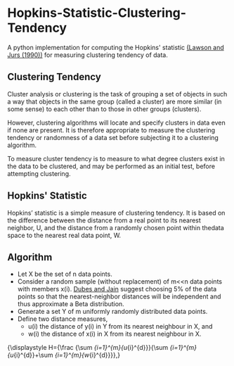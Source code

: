 # Hopkins-Statistic-Clustering-Tendency
A python implementation for computing the Hopkins' statistic [(Lawson and Jurs (1990))](https://pubs.acs.org/doi/abs/10.1021/ci00065a010) for measuring clustering tendency of data.

## Clustering Tendency
Cluster analysis or clustering is the task of grouping a set of objects in such a way that objects in the same group (called a cluster) are more similar (in some sense) to each other than to those in other groups (clusters). 

However, clustering algorithms will locate and specify clusters in data even if none are present. It is therefore appropriate to measure the clustering tendency or randomness of a data set before subjecting it to a clustering algorithm.

To measure cluster tendency is to measure to what degree clusters exist in the data to be clustered, and may be performed as an initial test, before attempting clustering. 

## Hopkins' Statistic
Hopkins’ statistic is a simple measure of clustering tendency. It is based on the difference between the distance from a real point to its nearest neighbor, U, and the distance from a randomly chosen point within thedata space to the nearest real data point, W.  


## Algorithm 
- Let X be the set of n data points.
- Consider a random sample (without replacement) of m<<n data points with members x(i). [Dubes and Jain](https://www.sciencedirect.com/science/article/pii/S1474667017633652) suggest choosing 5% of the data points so that the nearest-neighbor distances will be independent and thus approximate a Beta distribution.
- Generate a set Y of m uniformly randomly distributed data points.
- Define two distance measures,
    - u(i) the distance of y(i) in Y from its nearest neighbour in X, and
    - w(i) the distance of x(i) in X from its nearest neighbour in X.
    

{\displaystyle H={\frac {\sum _{i=1}^{m}{u_{i}^{d}}}{\sum _{i=1}^{m}{u_{i}^{d}}+\sum _{i=1}^{m}{w_{i}^{d}}}}\,}


